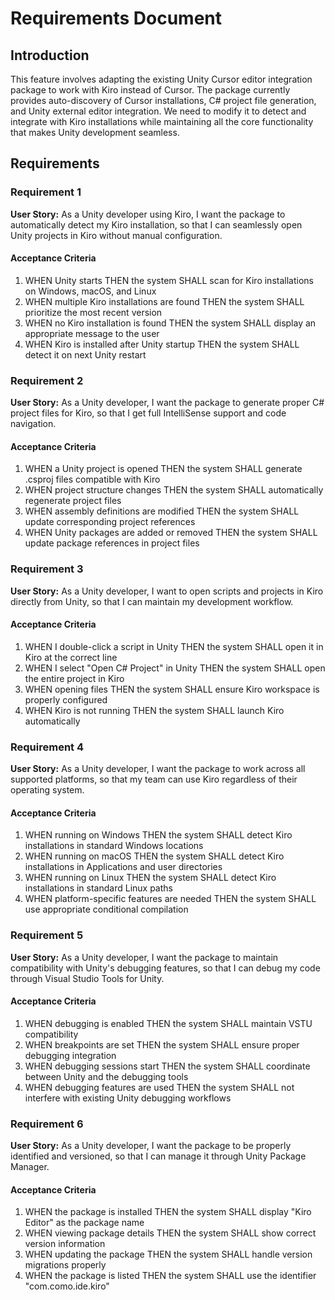 # Requirements Document

## Introduction

This feature involves adapting the existing Unity Cursor editor integration package to work with Kiro instead of Cursor. The package currently provides auto-discovery of Cursor installations, C# project file generation, and Unity external editor integration. We need to modify it to detect and integrate with Kiro installations while maintaining all the core functionality that makes Unity development seamless.

## Requirements

### Requirement 1

**User Story:** As a Unity developer using Kiro, I want the package to automatically detect my Kiro installation, so that I can seamlessly open Unity projects in Kiro without manual configuration.

#### Acceptance Criteria

1. WHEN Unity starts THEN the system SHALL scan for Kiro installations on Windows, macOS, and Linux
2. WHEN multiple Kiro installations are found THEN the system SHALL prioritize the most recent version
3. WHEN no Kiro installation is found THEN the system SHALL display an appropriate message to the user
4. WHEN Kiro is installed after Unity startup THEN the system SHALL detect it on next Unity restart

### Requirement 2

**User Story:** As a Unity developer, I want the package to generate proper C# project files for Kiro, so that I get full IntelliSense support and code navigation.

#### Acceptance Criteria

1. WHEN a Unity project is opened THEN the system SHALL generate .csproj files compatible with Kiro
2. WHEN project structure changes THEN the system SHALL automatically regenerate project files
3. WHEN assembly definitions are modified THEN the system SHALL update corresponding project references
4. WHEN Unity packages are added or removed THEN the system SHALL update package references in project files

### Requirement 3

**User Story:** As a Unity developer, I want to open scripts and projects in Kiro directly from Unity, so that I can maintain my development workflow.

#### Acceptance Criteria

1. WHEN I double-click a script in Unity THEN the system SHALL open it in Kiro at the correct line
2. WHEN I select "Open C# Project" in Unity THEN the system SHALL open the entire project in Kiro
3. WHEN opening files THEN the system SHALL ensure Kiro workspace is properly configured
4. WHEN Kiro is not running THEN the system SHALL launch Kiro automatically

### Requirement 4

**User Story:** As a Unity developer, I want the package to work across all supported platforms, so that my team can use Kiro regardless of their operating system.

#### Acceptance Criteria

1. WHEN running on Windows THEN the system SHALL detect Kiro installations in standard Windows locations
2. WHEN running on macOS THEN the system SHALL detect Kiro installations in Applications and user directories
3. WHEN running on Linux THEN the system SHALL detect Kiro installations in standard Linux paths
4. WHEN platform-specific features are needed THEN the system SHALL use appropriate conditional compilation

### Requirement 5

**User Story:** As a Unity developer, I want the package to maintain compatibility with Unity's debugging features, so that I can debug my code through Visual Studio Tools for Unity.

#### Acceptance Criteria

1. WHEN debugging is enabled THEN the system SHALL maintain VSTU compatibility
2. WHEN breakpoints are set THEN the system SHALL ensure proper debugging integration
3. WHEN debugging sessions start THEN the system SHALL coordinate between Unity and the debugging tools
4. WHEN debugging features are used THEN the system SHALL not interfere with existing Unity debugging workflows

### Requirement 6

**User Story:** As a Unity developer, I want the package to be properly identified and versioned, so that I can manage it through Unity Package Manager.

#### Acceptance Criteria

1. WHEN the package is installed THEN the system SHALL display "Kiro Editor" as the package name
2. WHEN viewing package details THEN the system SHALL show correct version information
3. WHEN updating the package THEN the system SHALL handle version migrations properly
4. WHEN the package is listed THEN the system SHALL use the identifier "com.como.ide.kiro"